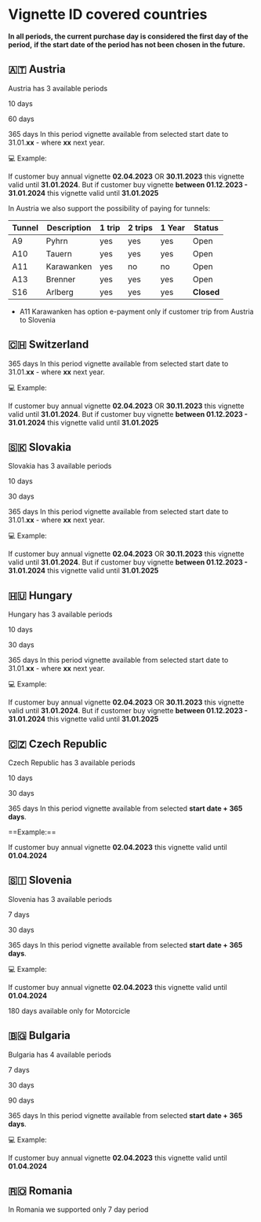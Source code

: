 # Vignette ID covered countries

**In all periods, the current purchase day is considered the first day of the period,**
**if the start date of the period has not been chosen in the future.**

## 🇦🇹 Austria

Austria has 3 available periods

10 days

60 days

365 days
In this period vignette available from selected start date to 31.01.**xx** - where  **xx** next year.

💻 Example:

If customer buy annual vignette **02.04.2023** OR **30.11.2023** this vignette valid until **31.01.2024**.
But if customer buy vignette **between 01.12.2023 - 31.01.2024** this vignette valid until **31.01.2025**

In Austria we also support the possibility of paying for tunnels:

| Tunnel          | Description   | 1 trip  | 2 trips  | 1 Year  |  Status  |
| --------------- | ------------- | ------- | -------- | ------- | -------- |
|        A9       |   Pyhrn       |   yes   |    yes   |   yes   |   Open   |
|        A10      |   Tauern      |   yes   |    yes   |   yes   |   Open   |
|        A11      |   Karawanken  |   yes   |    no    |   no    |   Open   |
|        A13      |   Brenner     |   yes   |    yes   |   yes   |   Open   |
|        S16      |   Arlberg     |   yes   |    yes   |   yes   |   **Closed** |

- A11 Karawanken has option e-payment only if customer trip from Austria to Slovenia

## 🇨🇭 Switzerland

365 days
In this period vignette available from selected start date to 31.01.**xx** - where  **xx** next year.

💻 Example:

If customer buy annual vignette **02.04.2023** OR **30.11.2023** this vignette valid until **31.01.2024**.
But if customer buy vignette **between 01.12.2023 - 31.01.2024** this vignette valid until **31.01.2025**


## 🇸🇰 Slovakia

Slovakia has 3 available periods

10 days

30 days

365 days
In this period vignette available from selected start date to 31.01.**xx** - where  **xx** next year.

💻 Example:

If customer buy annual vignette **02.04.2023** OR **30.11.2023** this vignette valid until **31.01.2024**.
But if customer buy vignette **between 01.12.2023 - 31.01.2024** this vignette valid until **31.01.2025**


## 🇭🇺 Hungary

Hungary has 3 available periods

10 days

30 days

365 days
In this period vignette available from selected start date to 31.01.**xx** - where  **xx** next year.

💻 Example:

If customer buy annual vignette **02.04.2023** OR **30.11.2023** this vignette valid until **31.01.2024**. 
But if customer buy vignette **between 01.12.2023 - 31.01.2024** this vignette valid until **31.01.2025**

## 🇨🇿 Czech Republic

Czech Republic has 3 available periods

10 days

30 days

365 days
In this period vignette available from selected **start date + 365 days**.

==Example:==

If customer buy annual vignette **02.04.2023** this vignette valid until **01.04.2024** 


## 🇸🇮 Slovenia

Slovenia has 3 available periods

7 days

30 days

365 days
In this period vignette available from selected **start date + 365 days**.

💻 Example:

If customer buy annual vignette **02.04.2023** this vignette valid until **01.04.2024** 

180 days available only for Motorcicle

## 🇧🇬 Bulgaria

Bulgaria has 4 available periods

7 days

30 days

90 days

365 days
In this period vignette available from selected **start date + 365 days**.

💻 Example:

If customer buy annual vignette **02.04.2023** this vignette valid until **01.04.2024** 


## 🇷🇴 Romania

In Romania we supported only 7 day period
